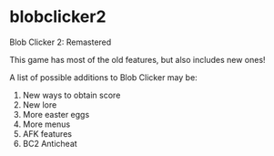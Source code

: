 # blobclicker2

Blob Clicker 2: Remastered

This game has most of the old features, but also includes new ones!

A list of possible additions to Blob Clicker may be:

1. New ways to obtain score
2. New lore
3. More easter eggs
4. More menus
5. AFK features
6. BC2 Anticheat
